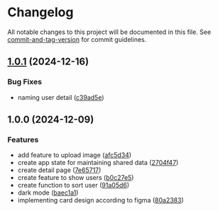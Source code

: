 # Changelog

All notable changes to this project will be documented in this file. See [commit-and-tag-version](https://github.com/absolute-version/commit-and-tag-version) for commit guidelines.

## [1.0.1](https://github.com/andiasrafil/ebuddy-technical-test/compare/v1.0.0...v1.0.1) (2024-12-16)


### Bug Fixes

* naming user detail ([c39ad5e](https://github.com/andiasrafil/ebuddy-technical-test/commit/c39ad5eac1d809cfffdc338ada535f2b540e4bc0))

## 1.0.0 (2024-12-09)


### Features

* add feature to upload image ([afc5d34](https://github.com/andiasrafil/ebuddy-technical-test/commit/afc5d34024c1644ed110bd7cb46a5662b908f1f9))
* create app state for maintaining shared data ([2704f47](https://github.com/andiasrafil/ebuddy-technical-test/commit/2704f479d8e3d8878cec059e67b28bc206096bd7))
* create detail page ([7e65717](https://github.com/andiasrafil/ebuddy-technical-test/commit/7e6571715885f889ba635f4adc18952e37ea1382))
* create feature to show users ([b0c27e5](https://github.com/andiasrafil/ebuddy-technical-test/commit/b0c27e55ddbde94e1bddee79481f697ce9f9bc76))
* create function to sort user ([91a05d6](https://github.com/andiasrafil/ebuddy-technical-test/commit/91a05d622f6e38e981cc21348806060808a0e0fe))
* dark mode ([baec1a1](https://github.com/andiasrafil/ebuddy-technical-test/commit/baec1a1ffbf6b33d8b934e08cedb703ddf661ea5))
* implementing card design according to figma ([80a2383](https://github.com/andiasrafil/ebuddy-technical-test/commit/80a238367e5f06246a1d6d6790c4b1cb7de00ae6))
